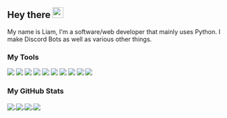 ## Hey there <img src="https://media.giphy.com/media/hvRJCLFzcasrR4ia7z/giphy.gif" width="25px">

My name is Liam, I'm a software/web developer that mainly uses Python. I make Discord Bots as well as various other things. 

### My Tools
![](https://img.shields.io/badge/OS-Windows-blue?style=flat&logo=windows&logoColor=white&color=38bcad)
![](https://img.shields.io/badge/Editor-PyCharm-blue?style=flat&logo=pycharm&logoColor=white&color=38bcad)
![](https://img.shields.io/badge/Editor-VSCode-blue?style=flat&logo=visual-studio-code&logoColor=white&color=38bcad)
![](https://img.shields.io/badge/Code-Python-blue?style=flat&logo=python&logoColor=white&color=38bcad)
![](https://img.shields.io/badge/Code-Lua-blue?style=flat&logo=lua&logoColor=white&color=38bcad)
![](https://img.shields.io/badge/Code-HTML5-blue?style=flat&logo=html5&logoColor=white&color=38bcad)
![](https://img.shields.io/badge/Tools-Heroku-blue?style=flat&logo=heroku&logoColor=white&color=38bcad)
![](https://img.shields.io/badge/Tools-Flask-blue?style=flat&logo=flask&logoColor=white&color=38bcad)
![](https://img.shields.io/badge/Tools-Discord-blue?style=flat&logo=discord&logoColor=white&color=38bcad)
![](https://img.shields.io/badge/Tools-Git-blue?style=flat&logo=git&logoColor=white&color=38bcad)

### My GitHub Stats
<a href="https://github.com/Liam1113/Liam1113">
  <img align="center" src="https://github-readme-stats.vercel.app/api/top-langs/?username=liam1113&hide=css,c&langs_count=5&theme=tokyonight" />
</a>
<a href="https://github.com/Liam1113/Liam1113">
  <img align="center" src="https://github-readme-stats.vercel.app/api?username=liam1113&theme=tokyonight&count_private=true)](https://github.com/liam1113/github-readme-stats" />
</a>
<a href="https://github.com/Liam1113/Liam1113">
  <img align="center" src="https://github-readme-stats.vercel.app/api/pin/?username=liam1113&repo=ScriptInitializer&theme=tokyonight" />
</a>
<a href="https://github.com/Liam1113/Liam1113">
  <img align="center" src="https://github-readme-stats.vercel.app/api/pin/?username=liam1113&repo=STEM-project&theme=tokyonight" />
</a>
